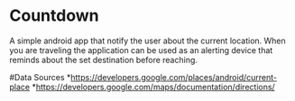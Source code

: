 # Countdown 
A simple android app that notify the user about the current location. When you are traveling the application can be used as an alerting device that reminds about the set destination before reaching.

#Data Sources
*https://developers.google.com/places/android/current-place
*https://developers.google.com/maps/documentation/directions/
